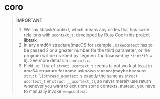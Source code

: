 # coro

> **IMPORTANT**
> 
> 1. We say libtask/context, which means any codes that has some relations with `ucontext_t`, developed by Russ Cox in his project [libtask]()
> 2. In any amd64 structure(macOS for example), `makecontext` has to be passed 2 or a greater number for the third parameter, or the program will be crashed by segment fault(caused by `*(int*)0 = 0`). See more details in `context.c`.
> 3. Field `uc_link` of `struct ucontext_t` seems to not work at least in amd64 structure for some unknown reasons(maybe because `struct libthread_ucontext` is exactly the same as `struct ucontext_t` or `struct __ucontext_t`), so never merely use return whenever you want to exit from some contexts, instead, you have to manually invoke `swapcontext`.